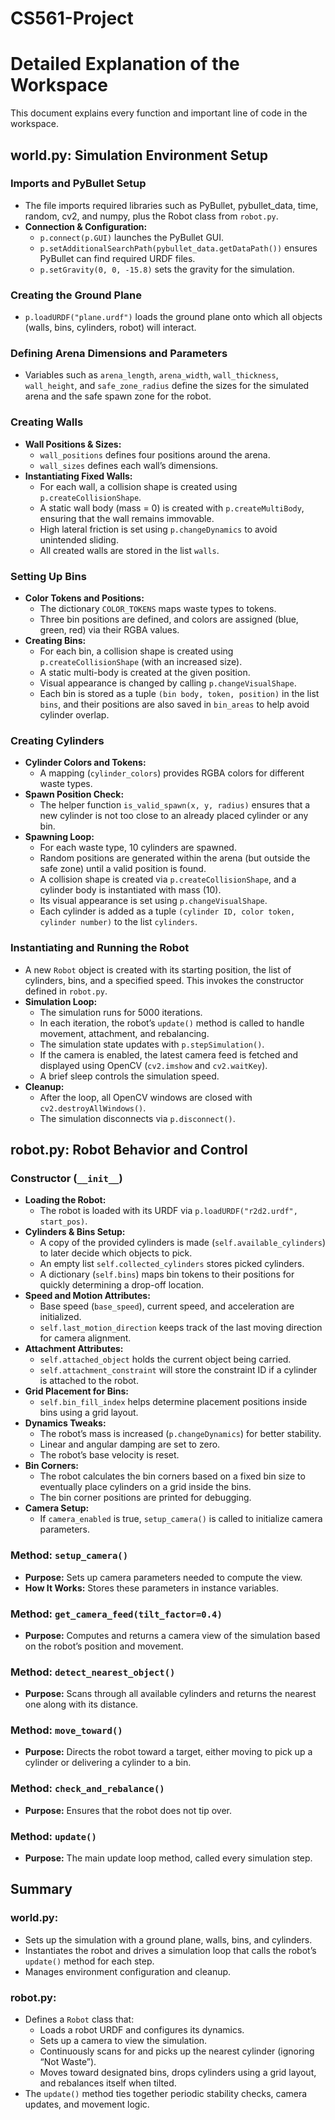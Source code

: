 # CS561-Project

# Detailed Explanation of the Workspace

This document explains every function and important line of code in the workspace.

## world.py: Simulation Environment Setup

### Imports and PyBullet Setup
- The file imports required libraries such as PyBullet, pybullet_data, time, random, cv2, and numpy, plus the Robot class from `robot.py`.
- **Connection & Configuration:**
  - `p.connect(p.GUI)` launches the PyBullet GUI.
  - `p.setAdditionalSearchPath(pybullet_data.getDataPath())` ensures PyBullet can find required URDF files.
  - `p.setGravity(0, 0, -15.8)` sets the gravity for the simulation.

### Creating the Ground Plane
- `p.loadURDF("plane.urdf")` loads the ground plane onto which all objects (walls, bins, cylinders, robot) will interact.

### Defining Arena Dimensions and Parameters
- Variables such as `arena_length`, `arena_width`, `wall_thickness`, `wall_height`, and `safe_zone_radius` define the sizes for the simulated arena and the safe spawn zone for the robot.

### Creating Walls
- **Wall Positions & Sizes:**
  - `wall_positions` defines four positions around the arena.
  - `wall_sizes` defines each wall’s dimensions.
- **Instantiating Fixed Walls:**
  - For each wall, a collision shape is created using `p.createCollisionShape`.
  - A static wall body (mass = 0) is created with `p.createMultiBody`, ensuring that the wall remains immovable.
  - High lateral friction is set using `p.changeDynamics` to avoid unintended sliding.
  - All created walls are stored in the list `walls`.

### Setting Up Bins
- **Color Tokens and Positions:**
  - The dictionary `COLOR_TOKENS` maps waste types to tokens.
  - Three bin positions are defined, and colors are assigned (blue, green, red) via their RGBA values.
- **Creating Bins:**
  - For each bin, a collision shape is created using `p.createCollisionShape` (with an increased size).
  - A static multi-body is created at the given position.
  - Visual appearance is changed by calling `p.changeVisualShape`.
  - Each bin is stored as a tuple `(bin body, token, position)` in the list `bins`, and their positions are also saved in `bin_areas` to help avoid cylinder overlap.

### Creating Cylinders
- **Cylinder Colors and Tokens:**
  - A mapping (`cylinder_colors`) provides RGBA colors for different waste types.
- **Spawn Position Check:**
  - The helper function `is_valid_spawn(x, y, radius)` ensures that a new cylinder is not too close to an already placed cylinder or any bin.
- **Spawning Loop:**
  - For each waste type, 10 cylinders are spawned.
  - Random positions are generated within the arena (but outside the safe zone) until a valid position is found.
  - A collision shape is created via `p.createCollisionShape`, and a cylinder body is instantiated with mass (10).
  - Its visual appearance is set using `p.changeVisualShape`.
  - Each cylinder is added as a tuple `(cylinder ID, color token, cylinder number)` to the list `cylinders`.

### Instantiating and Running the Robot
- A new `Robot` object is created with its starting position, the list of cylinders, bins, and a specified speed. This invokes the constructor defined in `robot.py`.
- **Simulation Loop:**
  - The simulation runs for 5000 iterations.
  - In each iteration, the robot’s `update()` method is called to handle movement, attachment, and rebalancing.
  - The simulation state updates with `p.stepSimulation()`.
  - If the camera is enabled, the latest camera feed is fetched and displayed using OpenCV (`cv2.imshow` and `cv2.waitKey`).
  - A brief sleep controls the simulation speed.
- **Cleanup:**
  - After the loop, all OpenCV windows are closed with `cv2.destroyAllWindows()`.
  - The simulation disconnects via `p.disconnect()`.

## robot.py: Robot Behavior and Control

### Constructor (`__init__`)
- **Loading the Robot:**
  - The robot is loaded with its URDF via `p.loadURDF("r2d2.urdf", start_pos)`.
- **Cylinders & Bins Setup:**
  - A copy of the provided cylinders is made (`self.available_cylinders`) to later decide which objects to pick.
  - An empty list `self.collected_cylinders` stores picked cylinders.
  - A dictionary (`self.bins`) maps bin tokens to their positions for quickly determining a drop-off location.
- **Speed and Motion Attributes:**
  - Base speed (`base_speed`), current speed, and acceleration are initialized.
  - `self.last_motion_direction` keeps track of the last moving direction for camera alignment.
- **Attachment Attributes:**
  - `self.attached_object` holds the current object being carried.
  - `self.attachment_constraint` will store the constraint ID if a cylinder is attached to the robot.
- **Grid Placement for Bins:**
  - `self.bin_fill_index` helps determine placement positions inside bins using a grid layout.
- **Dynamics Tweaks:**
  - The robot’s mass is increased (`p.changeDynamics`) for better stability.
  - Linear and angular damping are set to zero.
  - The robot’s base velocity is reset.
- **Bin Corners:**
  - The robot calculates the bin corners based on a fixed bin size to eventually place cylinders on a grid inside the bins.
  - The bin corner positions are printed for debugging.
- **Camera Setup:**
  - If `camera_enabled` is true, `setup_camera()` is called to initialize camera parameters.

### Method: `setup_camera()`
- **Purpose:** Sets up camera parameters needed to compute the view.
- **How It Works:** Stores these parameters in instance variables.

### Method: `get_camera_feed(tilt_factor=0.4)`
- **Purpose:** Computes and returns a camera view of the simulation based on the robot’s position and movement.

### Method: `detect_nearest_object()`
- **Purpose:** Scans through all available cylinders and returns the nearest one along with its distance.

### Method: `move_toward()`
- **Purpose:** Directs the robot toward a target, either moving to pick up a cylinder or delivering a cylinder to a bin.

### Method: `check_and_rebalance()`
- **Purpose:** Ensures that the robot does not tip over.

### Method: `update()`
- **Purpose:** The main update loop method, called every simulation step.

## Summary

### world.py:
- Sets up the simulation with a ground plane, walls, bins, and cylinders.
- Instantiates the robot and drives a simulation loop that calls the robot’s `update()` method for each step.
- Manages environment configuration and cleanup.

### robot.py:
- Defines a `Robot` class that:
  - Loads a robot URDF and configures its dynamics.
  - Sets up a camera to view the simulation.
  - Continuously scans for and picks up the nearest cylinder (ignoring “Not Waste”).
  - Moves toward designated bins, drops cylinders using a grid layout, and rebalances itself when tilted.
- The `update()` method ties together periodic stability checks, camera updates, and movement logic.



